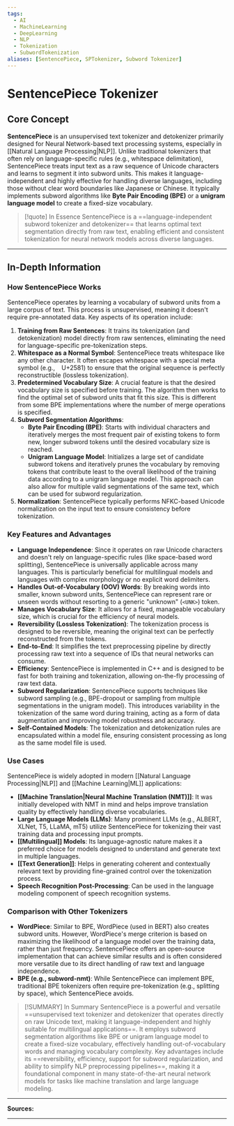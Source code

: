 ```yaml
---
tags:
  - AI
  - MachineLearning
  - DeepLearning
  - NLP
  - Tokenization
  - SubwordTokenization
aliases: [SentencePiece, SPTokenizer, Subword Tokenizer]
---
```


# SentencePiece Tokenizer

## Core Concept

**SentencePiece** is an unsupervised text tokenizer and detokenizer primarily designed for Neural Network-based text processing systems, especially in [[Natural Language Processing|NLP]]. Unlike traditional tokenizers that often rely on language-specific rules (e.g., whitespace delimitation), SentencePiece treats input text as a raw sequence of Unicode characters and learns to segment it into subword units. This makes it language-independent and highly effective for handling diverse languages, including those without clear word boundaries like Japanese or Chinese. It typically implements subword algorithms like **Byte Pair Encoding (BPE)** or a **unigram language model** to create a fixed-size vocabulary.

> [!quote] In Essence
> SentencePiece is a ==language-independent subword tokenizer and detokenizer== that learns optimal text segmentation directly from raw text, enabling efficient and consistent tokenization for neural network models across diverse languages.

---

## In-Depth Information

### How SentencePiece Works

SentencePiece operates by learning a vocabulary of subword units from a large corpus of text. This process is unsupervised, meaning it doesn't require pre-annotated data. Key aspects of its operation include:

1.  **Training from Raw Sentences**: It trains its tokenization (and detokenization) model directly from raw sentences, eliminating the need for language-specific pre-tokenization steps.
2.  **Whitespace as a Normal Symbol**: SentencePiece treats whitespace like any other character. It often escapes whitespace with a special meta symbol (e.g., ` ` U+2581) to ensure that the original sequence is perfectly reconstructible (lossless tokenization).
3.  **Predetermined Vocabulary Size**: A crucial feature is that the desired vocabulary size is specified before training. The algorithm then works to find the optimal set of subword units that fit this size. This is different from some BPE implementations where the number of merge operations is specified.
4.  **Subword Segmentation Algorithms**:
    *   **Byte Pair Encoding (BPE)**: Starts with individual characters and iteratively merges the most frequent pair of existing tokens to form new, longer subword tokens until the desired vocabulary size is reached.
    *   **Unigram Language Model**: Initializes a large set of candidate subword tokens and iteratively prunes the vocabulary by removing tokens that contribute least to the overall likelihood of the training data according to a unigram language model. This approach can also allow for multiple valid segmentations of the same text, which can be used for subword regularization.
5.  **Normalization**: SentencePiece typically performs NFKC-based Unicode normalization on the input text to ensure consistency before tokenization.

### Key Features and Advantages

-   **Language Independence**: Since it operates on raw Unicode characters and doesn't rely on language-specific rules (like space-based word splitting), SentencePiece is universally applicable across many languages. This is particularly beneficial for multilingual models and languages with complex morphology or no explicit word delimiters.
-   **Handles Out-of-Vocabulary (OOV) Words**: By breaking words into smaller, known subword units, SentencePiece can represent rare or unseen words without resorting to a generic "unknown" (`<UNK>`) token.
-   **Manages Vocabulary Size**: It allows for a fixed, manageable vocabulary size, which is crucial for the efficiency of neural models.
-   **Reversibility (Lossless Tokenization)**: The tokenization process is designed to be reversible, meaning the original text can be perfectly reconstructed from the tokens.
-   **End-to-End**: It simplifies the text preprocessing pipeline by directly processing raw text into a sequence of IDs that neural networks can consume.
-   **Efficiency**: SentencePiece is implemented in C++ and is designed to be fast for both training and tokenization, allowing on-the-fly processing of raw text data.
-   **Subword Regularization**: SentencePiece supports techniques like subword sampling (e.g., BPE-dropout or sampling from multiple segmentations in the unigram model). This introduces variability in the tokenization of the same word during training, acting as a form of data augmentation and improving model robustness and accuracy.
-   **Self-Contained Models**: The tokenization and detokenization rules are encapsulated within a model file, ensuring consistent processing as long as the same model file is used.

### Use Cases

SentencePiece is widely adopted in modern [[Natural Language Processing|NLP]] and [[Machine Learning|ML]] applications:

-   **[[Machine Translation|Neural Machine Translation (NMT)]]**: It was initially developed with NMT in mind and helps improve translation quality by effectively handling diverse vocabularies.
-   **Large Language Models (LLMs)**: Many prominent LLMs (e.g., ALBERT, XLNet, T5, LLaMA, mT5) utilize SentencePiece for tokenizing their vast training data and processing input prompts.
-   **[[Multilingual]] Models**: Its language-agnostic nature makes it a preferred choice for models designed to understand and generate text in multiple languages.
-   **[[Text Generation]]**: Helps in generating coherent and contextually relevant text by providing fine-grained control over the tokenization process.
-   **Speech Recognition Post-Processing**: Can be used in the language modeling component of speech recognition systems.

### Comparison with Other Tokenizers

-   **WordPiece**: Similar to BPE, WordPiece (used in BERT) also creates subword units. However, WordPiece's merge criterion is based on maximizing the likelihood of a language model over the training data, rather than just frequency. SentencePiece offers an open-source implementation that can achieve similar results and is often considered more versatile due to its direct handling of raw text and language independence.
-   **BPE (e.g., subword-nmt)**: While SentencePiece can implement BPE, traditional BPE tokenizers often require pre-tokenization (e.g., splitting by space), which SentencePiece avoids.

> [!SUMMARY] In Summary
> SentencePiece is a powerful and versatile ==unsupervised text tokenizer and detokenizer that operates directly on raw Unicode text, making it language-independent and highly suitable for multilingual applications==. It employs subword segmentation algorithms like BPE or unigram language model to create a fixed-size vocabulary, effectively handling out-of-vocabulary words and managing vocabulary complexity. Key advantages include its ==reversibility, efficiency, support for subword regularization, and ability to simplify NLP preprocessing pipelines==, making it a foundational component in many state-of-the-art neural network models for tasks like machine translation and large language modeling.

---

**Sources:**

[^1]: GitHub - google/sentencepiece. ([Link](https://github.com/google/sentencepiece))
[^2]: Towards Data Science. (2021-02-04). *SentencePiece Tokenizer Demystified*. ([Link](https://towardsdatascience.com/sentencepiece-tokenizer-demystified-d0a379eda5fc))
[^3]: GeeksforGeeks. (2024-08-13). *Tokenization with the SentencePiece Python Library*. ([Link](https://www.geeksforgeeks.org/tokenization-with-the-sentencepiece-python-library/))
[^4]: Activeloop. (Accessed 2025-05-22). *What is SentencePiece*. ([Link](https://www.activeloop.ai/resources/glossary/sentencepiece/))
[^5]: Continuum Labs. (2024-05-05). *Tokenization - SentencePiece*. ([Link](https://continuumlabs.ai/blog/tokenization-sentencepiece))
[^6]: aman.ai. (Accessed 2025-05-22). *Natural Language Processing • Tokenizer* (Section on SentencePiece). ([Link](https://aman.ai/primers/ai/natural-language-processing/tokenizer/#sentencepiece))
[^7]: ingoampt. (2025-03-07). *Tokenization in Large Language Models (LLMs)*. ([Link](https://www.ingoampt.com/blog/tokenization-in-large-language-models-llms))
[^8]: Kaggle. (Accessed 2025-05-22). *SentencePiece Constructions*. ([Link](https://www.kaggle.com/code/datahobbit/sentencepiece-constructions))
[^9]: OSLLM AI. (2024-07-07). *Sentencepiece Tokenizer*. ([Link](https://osllm.ai/docs/master/concepts/sentencepiece-tokenizer))
[^10]: aman.ai. (Accessed 2025-05-22). *Natural Language Processing • Tokenizer* (General, for context). ([Link](https://aman.ai/primers/ai/natural-language-processing/tokenizer/))
[^11]: AI Tech Blog. (2024-11-04). *Text Tokenizers (w/ Pytorch)*. ([Link](https://ai.plainenglish.io/text-tokenizers-w-pytorch-b54274857cec))
[^12]: Papers With Code. *SentencePiece Explained*. ([Link](https://paperswithcode.com/method/sentencepiece))
[^13]: Schneppat AI. (Accessed 2025-05-22). *SentencePiece Tokenizer*. ([Link](https://www.schneppat.com/ai-tool-reviews/sentencepiece-tokenizer/))
[^14]: Deus Ex Machina. (2024-04-30). *Overview of SentencePiece, its algorithm and implementation examples*. ([Link](https://deusxmachina.co.jp/blog/sentencepiece-algorithm-and-examples/))
[^15]: ResearchGate. (Kudo & Richardson, 2018). *SentencePiece: A simple and language independent subword tokenizer and detokenizer for Neural Text Processing*. ([Link](https://www.researchgate.net/publication/326075697_SentencePiece_A_simple_and_language_independent_subword_tokenizer_and_detokenizer_for_Neural_Text_Processing))
[^16]: Milvus Blog. (Accessed 2025-05-22). *How does multi-lingual NLP work?*. ([Link](https://milvus.io/blog/how-does-multi-lingual-nlp-work.md))
[^17]: Zero to Hero. (2025-04-08). *Tokenization in NLP – From Basics to Subword Models*. ([Link](https://zerotohero.ca/en/ai/tokenization-in-nlp-from-basics-to-subword-models))
[^18]: BotPenguin. (Accessed 2025-05-22). *WordPiece Tokenization: What is it & how does it work?*. ([Link](https://botpenguin.com/glossary/wordpiece-tokenization))
[^19]: Rust NLP tales. (2020-05-30). *A Rust SentencePiece implementation*. ([Link](https://rust-nlp.github.io/rust-nlp-tales/sentencepiece-walkthrough.html))

---
